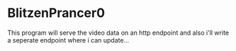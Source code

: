 # BlitzenPrancer0
This program will serve the video data on an http endpoint and also i'll write a seperate endpoint where i can update…
